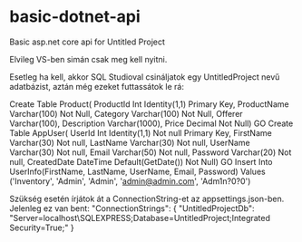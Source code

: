# basic-dotnet-api
Basic asp.net core api for Untitled Project


Elvileg VS-ben simán csak meg kell nyitni.

Esetleg ha kell, akkor SQL Studioval csináljatok egy UntitledProject nevű adatbázist, aztán még ezeket futtassátok le rá:

Create Table Product(
ProductId Int Identity(1,1) Primary Key,
ProductName Varchar(100) Not Null,
Category Varchar(100) Not Null,
Offerer Varchar(100),
Description Varchar(1000),
Price Decimal Not Null)
GO
Create Table AppUser(
UserId Int Identity(1,1) Not null Primary Key,
FirstName Varchar(30) Not null,
LastName Varchar(30) Not null,
UserName Varchar(30) Not null,
Email Varchar(50) Not null,
Password Varchar(20) Not null,
CreatedDate DateTime Default(GetDate()) Not Null)
GO
Insert Into UserInfo(FirstName, LastName, UserName, Email, Password) 
Values ('Inventory', 'Admin', 'Admin', 'admin@admin.com', 'Adm1n?0?0')

Szükség esetén írjátok át a ConnectionString-et az appsettings.json-ben.
Jelenleg ez van bent:
"ConnectionStrings": {
    "UntitledProjectDb": "Server=localhost\\SQLEXPRESS;Database=UntitledProject;Integrated Security=True;"
  }

